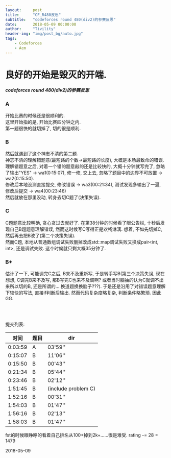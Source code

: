 ```yaml
---
layout:     post
title:      "CF_R480反思"
subtitle:   "codeforces round 480(div2)的参赛反思"
date:       2018-05-09 00:00:00
author:     "Tivility"
header-img: "img/post_bg/auto.jpg"
tags:
    - Codeforces
    - Acm
---
```


# 良好的开始是毁灭的开端.
##### <b>codeforces round 480(div2)的参赛反思</b>

### A
开始比赛的时候还是很顺利的.  
这里开始指的是, 开始比赛四分钟之内.  
第一题很快的就切掉了, 切的很是顺利.

### B
然后就遇到了这个神志不清的第二题.  
神志不清的理解错题意(最短路的个数->最短路的长度), 大概是本场最致命的错误.  
理解错题意之后, 对着一个错的题意敲的还是比较快的, 大概十分钟就写完了, 忽略了输出"YES" -> wa1(0:15:07), 修一修, 交上去, 忽略了题目中的边界不可放置 -> wa2(0:15:50).  
修改后本地没测直接提交, 修改错误 -> wa3(00:21:34), 测试发现多输出了一遍, 修改后提交 -> wa4(00:23:46)   
然后就放在那里没动, 转身去切C题了(决策失误).   

### C
C题题意比较明确, 贪心贪过去就好了. 在第38分钟的时候看了眼公告栏, 十秒后发现自己B题题意理解错误, 然而这时候写C写得正是欢畅淋漓. 想着, 不如先切掉C, 然后再去把B改了(第二个决策失误).   
然而C题, 本地从普通数组调试失败删掉改成std::map调试失败又换成pair<int, int>, 还是调试失败. 这个时候就只剩大概35分钟了.   

### B+
估计了一下, 可能调完C之后, B来不及重新写, 于是转手写B(第三个决策失误, 现在想想, C调完B来不及写, 那B写完C也来不及调啊? 或者当时脑抽的认为C就调不出来所以切的B, 还是所谓的....换道题换换脑子???).
于是还是沿用了对错误题意理解下较快的写法, 直接if判断后输出. 然而代码复杂度略复杂, 判断条件略繁琐. 因此GG.

<br></br>

提交列表:

时间|题目|dir
-|-|-
0:03:59|A|03'59''
0:15:07|B|11'06''
0:15:50|B|00'43''
0:21:34|B|05'44''
0:23:46|B|02'12''
1:51:45|B|(include problem C)
1:52:16|B|00'31''
1:54:03|B|01'47''
1:56:16|B|02'13''
1:58:03|B|01'47''

fst的时候眼睁睁的看着自己排名从100+掉到2k+......很是难受.
rating -= 28 = 1479


2018-05-09
